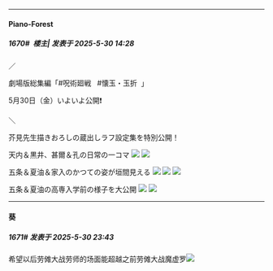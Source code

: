 ﻿
*****

####  Piano-Forest  
##### 1670#         楼主| 发表于 2025-5-30 14:28

／

劇場版総集編「#呪術廻戦    #懐玉・玉折   」

5月30日（金）いよいよ公開❗️

＼

芥見先生描きおろしの蔵出しラフ設定集を特別公開！

天内＆黒井、甚爾＆孔の日常の一コマ
<img src="https://p.sda1.dev/24/be87d57b15568d97c314ec331c0bc0c1/20250530_142554.jpg" referrerpolicy="no-referrer">
<img src="https://p.sda1.dev/24/d6d7210253b8c71130bcabf08ec2cec1/20250530_142556.jpg" referrerpolicy="no-referrer">

五条＆夏油＆家入のかつての姿が垣間見える
<img src="https://p.sda1.dev/24/dd2c9a7ea4831ece76323edb1747cfbe/20250530_142559.jpg" referrerpolicy="no-referrer">
<img src="https://p.sda1.dev/24/0b6ae029fbb305e531979c707d074338/20250530_142601.jpg" referrerpolicy="no-referrer">
<img src="https://p.sda1.dev/24/d44756a3e729091dc69dd37594cc9461/20250530_142603.jpg" referrerpolicy="no-referrer">

五条＆夏油の高専入学前の様子を大公開
<img src="https://p.sda1.dev/24/904a316ebe57b27c3138fd603c380a71/20250530_142610.jpg" referrerpolicy="no-referrer">
<img src="https://p.sda1.dev/24/0d3c9bb1af9bf54c6efa7c473269dfd3/20250530_142609.jpg" referrerpolicy="no-referrer">


*****

####  葵  
##### 1671#       发表于 2025-5-30 23:43

希望以后劳傩大战劳师的场面能超越之前劳傩大战魔虚罗<img src="https://static.stage1st.com/image/smiley/face2017/067.png" referrerpolicy="no-referrer">

